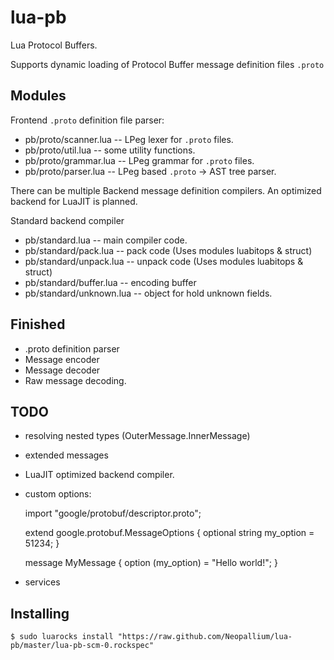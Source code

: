 lua-pb
=======

Lua Protocol Buffers.

Supports dynamic loading of Protocol Buffer message definition files `.proto`

Modules
-------

Frontend `.proto` definition file parser:

* pb/proto/scanner.lua -- LPeg lexer for `.proto` files.
* pb/proto/util.lua    -- some utility functions.
* pb/proto/grammar.lua -- LPeg grammar for `.proto` files.
* pb/proto/parser.lua  -- LPeg based `.proto` -> AST tree parser.

There can be multiple Backend message definition compilers.  An optimized backend for LuaJIT
is planned.

Standard backend compiler

* pb/standard.lua         -- main compiler code.
* pb/standard/pack.lua    -- pack code (Uses modules luabitops & struct)
* pb/standard/unpack.lua  -- unpack code (Uses modules luabitops & struct)
* pb/standard/buffer.lua  -- encoding buffer
* pb/standard/unknown.lua -- object for hold unknown fields.

Finished
--------
* .proto definition parser
* Message encoder
* Message decoder
* Raw message decoding.

TODO
----

* resolving nested types (OuterMessage.InnerMessage)
* extended messages
* LuaJIT optimized backend compiler.
* custom options:

	import "google/protobuf/descriptor.proto";
	
	extend google.protobuf.MessageOptions {
	  optional string my_option = 51234;
	}
	
	message MyMessage {
	  option (my_option) = "Hello world!";
	}

* services

Installing
----------

	$ sudo luarocks install "https://raw.github.com/Neopallium/lua-pb/master/lua-pb-scm-0.rockspec"

